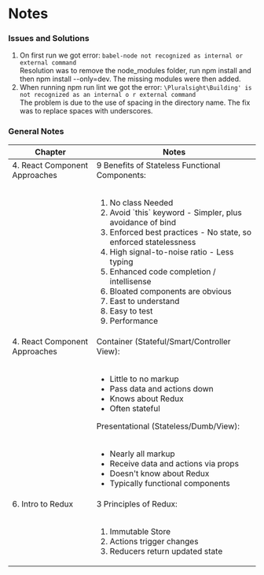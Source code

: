 # Notes

### Issues and Solutions
1. On first run we got error:
`babel-node not recognized as internal or external command`
<br />Resolution was to remove the node_modules folder, run npm install and then npm install --only=dev. The missing modules were then added.
1. When running npm run lint we got the error:
`\Pluralsight\Building' is not recognized as an internal o r external command`
<br/>The problem is due to the use of spacing in the directory name. The fix was to replace spaces with underscores.

### General Notes
<table>
    <thead>
        <tr>
            <th>Chapter</th>
            <th>Notes</th>
        </tr>
    </thead>
    <tbody>
        <tr>
            <td valign="top">4. React Component Approaches</td>
            <td>
                9 Benefits of Stateless Functional Components:<br/><br/>
                <ol>
                    <li>No class Needed</li>
                    <li>Avoid `this` keyword - Simpler, plus avoidance of bind</li>
                    <li>Enforced best practices - No state, so enforced statelessness</li>
                    <li>High signal-to-noise ratio - Less typing</li>
                    <li>Enhanced code completion / intellisense</li>
                    <li>Bloated components are obvious</li>
                    <li>East to understand</li>
                    <li>Easy to test</li>
                    <li>Performance</li>
                </ol>
            </td>
        </tr>
        <tr>
          <td valign="top">4. React Component Approaches</td>
          <td>
            Container (Stateful/Smart/Controller View):<br/><br/>
            <ul>
              <li>Little to no markup</li>
              <li>Pass data and actions down</li>
              <li>Knows about Redux</li>
              <li>Often stateful</li>
            </ul>
            Presentational (Stateless/Dumb/View):<br/><br/>
            <ul>
              <li>Nearly all markup</li>
              <li>Receive data and actions via props</li>
              <li>Doesn't know about Redux</li>
              <li>Typically functional components</li>
            </ul>
          </td>
        </tr>
        <tr>
        <td valign="top">6. Intro to Redux</td>
        <td>
          3 Principles of Redux:<br/><br/>
          <ol>
            <li>Immutable Store</li>
            <li>Actions trigger changes</li>
            <li>Reducers return updated state</li>
          </ol>
        </td>
        </tr>
    </tbody>
</table>
